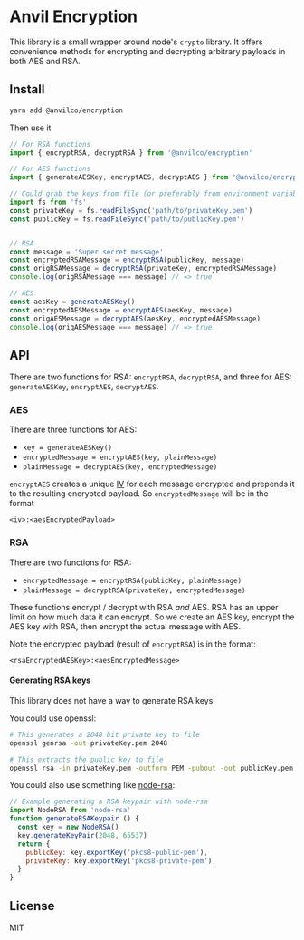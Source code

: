 # Anvil Encryption

This library is a small wrapper around node's `crypto` library. It offers convenience methods for encrypting and decrypting arbitrary payloads in both AES and RSA.

## Install

```sh
yarn add @anvilco/encryption
```

Then use it

```js
// For RSA functions
import { encryptRSA, decryptRSA } from '@anvilco/encryption'

// For AES functions
import { generateAESKey, encryptAES, decryptAES } from '@anvilco/encryption'

// Could grab the keys from file (or preferably from environment variables)
import fs from 'fs'
const privateKey = fs.readFileSync('path/to/privateKey.pem')
const publicKey = fs.readFileSync('path/to/publicKey.pem')


// RSA
const message = 'Super secret message'
const encryptedRSAMessage = encryptRSA(publicKey, message)
const origRSAMessage = decryptRSA(privateKey, encryptedRSAMessage)
console.log(origRSAMessage === message) // => true

// AES
const aesKey = generateAESKey()
const encryptedAESMessage = encryptAES(aesKey, message)
const origAESMessage = decryptAES(aesKey, encryptedAESMessage)
console.log(origAESMessage === message) // => true
```

## API

There are two functions for RSA: `encryptRSA`, `decryptRSA`, and three for AES: `generateAESKey`, `encryptAES`, `decryptAES`.

### AES

There are three functions for AES:

* `key = generateAESKey()`
* `encryptedMessage = encryptAES(key, plainMessage)`
* `plainMessage = decryptAES(key, encryptedMessage)`

`encryptAES` creates a unique [IV](https://en.wikipedia.org/wiki/Initialization_vector) for each message encrypted and prepends it to the resulting encrypted payload. So `encryptedMessage` will be in the format

```
<iv>:<aesEncryptedPayload>
```

### RSA

There are two functions for RSA:

* `encryptedMessage = encryptRSA(publicKey, plainMessage)`
* `plainMessage = decryptRSA(privateKey, encryptedMessage)`

These functions encrypt / decrypt with RSA _and_ AES. RSA has an upper limit on how much data it can encrypt. So we create an AES key, encrypt the AES key with RSA, then encrypt the actual message with AES.

Note the encrypted payload (result of `encryptRSA`) is in the format:

```
<rsaEncryptedAESKey>:<aesEncryptedMessage>
```

#### Generating RSA keys

This library does not have a way to generate RSA keys.

You could use openssl:
```sh
# This generates a 2048 bit private key to file
openssl genrsa -out privateKey.pem 2048

# This extracts the public key to file
openssl rsa -in privateKey.pem -outform PEM -pubout -out publicKey.pem
```


You could also use something like [node-rsa](https://github.com/rzcoder/node-rsa):

```js
// Example generating a RSA keypair with node-rsa
import NodeRSA from 'node-rsa'
function generateRSAKeypair () {
  const key = new NodeRSA()
  key.generateKeyPair(2048, 65537)
  return {
    publicKey: key.exportKey('pkcs8-public-pem'),
    privateKey: key.exportKey('pkcs8-private-pem'),
  }
}
```

## License

MIT
